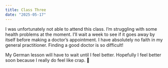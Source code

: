 ```yaml
---
title: Class Three
date: "2025-05-17"
---
```


I was unfortunately not able to attend this class. I’m struggling with some health problems at the moment.  I’ll wait a week to see if it goes away by itself before making a doctor’s appointment. I have absolutely no faith in my general practitioner. Finding a good doctor is so difficult!

My German lesson will have to wait until I feel better. Hopefully I feel better soon because I really do feel like crap. 🤒
